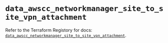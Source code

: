 # `data_awscc_networkmanager_site_to_site_vpn_attachment`

Refer to the Terraform Registory for docs: [`data_awscc_networkmanager_site_to_site_vpn_attachment`](https://registry.terraform.io/providers/hashicorp/awscc/0.70.0/docs/data-sources/networkmanager_site_to_site_vpn_attachment).
